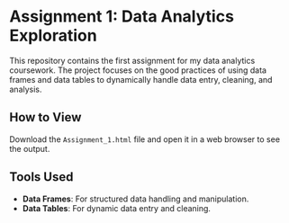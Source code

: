 # Assignment 1: Data Analytics Exploration

This repository contains the first assignment for my data analytics coursework. The project focuses on the good practices of using data frames and data tables to dynamically handle data entry, cleaning, and analysis.

## How to View

Download the `Assignment_1.html` file and open it in a web browser to see the output.

## Tools Used
- **Data Frames**: For structured data handling and manipulation.
- **Data Tables**: For dynamic data entry and cleaning.
